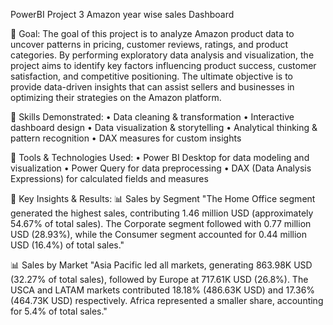 PowerBI Project 3 Amazon year wise sales Dashboard

🔹 Goal:
The goal of this project is to analyze Amazon product data to uncover patterns in pricing, customer reviews, ratings, and product categories. By performing exploratory data analysis and visualization, the project aims to identify key factors influencing product success, customer satisfaction, and competitive positioning. The ultimate objective is to provide data-driven insights that can assist sellers and businesses in optimizing their strategies on the Amazon platform.

🔹 Skills Demonstrated:
•	Data cleaning & transformation
•	Interactive dashboard design
•	Data visualization & storytelling
•	Analytical thinking & pattern recognition
•	DAX measures for custom insights

🔹 Tools & Technologies Used:
•	Power BI Desktop for data modeling and visualization
•	Power Query for data preprocessing
•	DAX (Data Analysis Expressions) for calculated fields and measures

🔹 Key Insights & Results:
📊 Sales by Segment
"The Home Office segment generated the highest sales, contributing 1.46 million USD (approximately 54.67% of total sales).
The Corporate segment followed with 0.77 million USD (28.93%), while the Consumer segment accounted for 0.44 million USD (16.4%) of total sales."

📊 Sales by Market
"Asia Pacific led all markets, generating 863.98K USD (32.27% of total sales), followed by Europe at 717.61K USD (26.8%).
The USCA and LATAM markets contributed 18.18% (486.63K USD) and 17.36% (464.73K USD) respectively.
Africa represented a smaller share, accounting for 5.4% of total sales."

